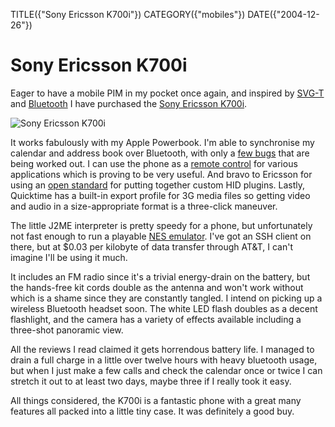 TITLE({"Sony Ericsson K700i"})
CATEGORY({"mobiles"})
DATE({"2004-12-26"})

Sony Ericsson K700i
===================

Eager to have a mobile PIM in my pocket once again, and inspired by
[SVG-T](http://svg.org/special/svg_phones) and
[Bluetooth](http://www.apple.com/bluetooth/) I have purchased the [Sony
Ericsson
K700i](http://developer.sonyericsson.com/site/global/products/phones/k700/p_k700.jsp).

![Sony Ericsson K700i](./k700.jpg)

It works fabulously with my Apple Powerbook. I\'m able to synchronise my
calendar and address book over Bluetooth, with only a [few
bugs](http://www.esato.com/board/viewtopic.php?topic=61888&start=45#post859904)
that are being worked out. I can use the phone as a [remote
control](http://homepage.mac.com/jonassalling/Shareware/RemoteBasics/)
for various applications which is proving to be very useful. And bravo
to Ericsson for using an [open
standard](http://the.taoofmac.com/space/SonyEricsson/HID%20Profiles) for
putting together custom HID plugins. Lastly, Quicktime has a built-in
export profile for 3G media files so getting video and audio in a
size-appropriate format is a three-click maneuver.

The little J2ME interpreter is pretty speedy for a phone, but
unfortunately not fast enough to run a playable [NES
emulator](http://www.vampent.com/emu.htm). I\'ve got an SSH client on
there, but at \$0.03 per kilobyte of data transfer through AT&T, I
can\'t imagine I\'ll be using it much.

It includes an FM radio since it\'s a trivial energy-drain on the
battery, but the hands-free kit cords double as the antenna and won\'t
work without which is a shame since they are constantly tangled. I
intend on picking up a wireless Bluetooth headset soon. The white LED
flash doubles as a decent flashlight, and the camera has a variety of
effects available including a three-shot panoramic view.

All the reviews I read claimed it gets horrendous battery life. I
managed to drain a full charge in a little over twelve hours with heavy
bluetooth usage, but when I just make a few calls and check the calendar
once or twice I can stretch it out to at least two days, maybe three if
I really took it easy.

All things considered, the K700i is a fantastic phone with a great many
features all packed into a little tiny case. It was definitely a good
buy.

